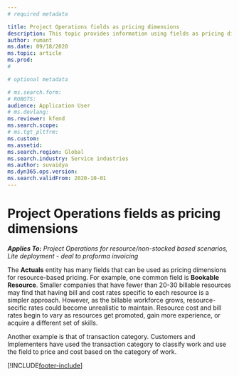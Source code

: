 ```yaml
---
# required metadata

title: Project Operations fields as pricing dimensions
description: This topic provides information using fields as pricing dimensions in Dynamics 365 Project Operations. 
author: rumant
ms.date: 09/18/2020
ms.topic: article
ms.prod: 
#

# optional metadata

# ms.search.form: 
# ROBOTS: 
audience: Application User
# ms.devlang: 
ms.reviewer: kfend
ms.search.scope: 
# ms.tgt_pltfrm: 
ms.custom: 
ms.assetid: 
ms.search.region: Global
ms.search.industry: Service industries
ms.author: suvaidya
ms.dyn365.ops.version: 
ms.search.validFrom: 2020-10-01
---
```


# Project Operations fields as pricing dimensions

_**Applies To:** Project Operations for resource/non-stocked based scenarios, Lite deployment - deal to proforma invoicing_

The **Actuals** entity has many fields that can be used as pricing dimensions for resource-based pricing. For example, one common field is **Bookable Resource**. Smaller companies that have fewer than 20-30 billable resources may find that having bill and cost rates specific to each resource is a simpler approach. However, as the billable workforce grows, resource-secific rates could become unrealistic to maintain. Resource cost and bill rates begin to vary as resources get promoted, gain more experience, or acquire a different set of skills. 

Another example is that of transaction category. Customers and Implementers have used the transaction category to classify work and use the field to price and cost based on the category of work.


[!INCLUDE[footer-include](../includes/footer-banner.md)]